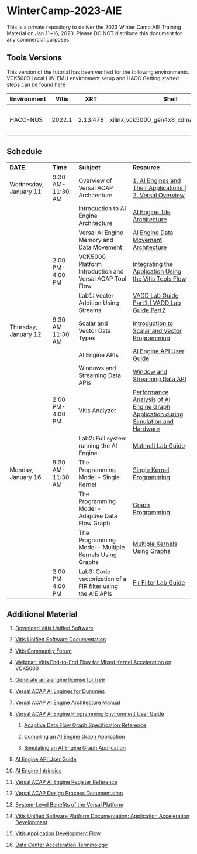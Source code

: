 # WinterCamp-2023-AIE

This is a private repository to deliver the 2023 Winter Camp AIE Training Material on Jan 11~16, 2023.
Please DO NOT distribute this document for any commercial purposes.

## Tools Versions

This version of the tutorial has been verified for the following environments. VCK5000 Local HW-EMU environment setup and HACC Getting started steps can be found [here](./Setup_VCK5000.md)

| Environment  | Vitis   |    XRT   | Shell | Notes |
|--------------|---------|----------|-------|-------|
| HACC-NUS      | 2022.1  | 2.13.478  | xilinx_vck5000_gen4x8_xdma_2_202210_1| 6 VCK5000s are available |



## Schedule

<table border="0" width="100%">
    <tbody>
        <tr>
		    <td height="20">
                <strong> DATE  </strong>
            </td>
            <td height="24">
                <strong> Time</strong>
            </td>            
            <td height="24">
                <strong> Subject </strong>
            </td>
            <td height="24">
                <strong> Resource  </strong>
            </td>
        </tr>
        <tr>
            <td height="24">
            Wednesday, January 11
            </td>
            <td>
            9:30 AM-11:30 AM
            </td>
            <td>
			Overview of Versal ACAP Architecture
			</td>
            <td>
            <a href= "https://docs.xilinx.com/v/u/en-US/wp506-ai-engine" >
            1. AI Engines and Their Applications |  </a>
            <a href= "https://docs.xilinx.com/v/u/en-US/ds950-versal-overview" >
            2. Versal Overview </a>
            </td>
        </tr>
        <tr>
            <td height="24">
            </td>
            <td>
            </td>
            <td>
            Introduction to AI Engine Architecture
            </td>
			<td>
			<a href= "https://docs.xilinx.com/r/en-US/am009-versal-ai-engine/AI-Engine-Tile-Architecture">AI Engine Tile Architecture</a>
			</td>
        <tr>
                <tr>
            <td height="24">
            </td>
            <td>
            </td>
            <td>
            Versal AI Engine Memory and Data Movement
            </td>
			<td>
            <a href= "https://docs.xilinx.com/r/en-US/am009-versal-ai-engine/AI-Engine-Data-Movement-Architecture">AI Engine Data Movement Architecture</a>
			</td>
        </tr>
            <td height="24">
            </td>
            <td>
            2:00 PM-4:00 PM
            </td>
            <td>
			VCK5000 Platform Introduction and Versal ACAP Tool Flow
			</td>
            <td>
            <a href= "https://docs.xilinx.com/r/en-US/ug1076-ai-engine-environment/Integrating-the-Application-Using-the-Vitis-Tools-Flow" >Integrating the Application Using the Vitis Tools Flow</a>
            </td>
        </tr>
        <tr>
            <td height="24">
            </td>
            <td>
            </td>
            <td>
            Lab1: Vecter Addition Using Streams 
            </td>
			<td>
			<a href= "./lab1_vadd_part1.md">VADD Lab Guide Part1 | </a>
            <a href= "./lab1_vadd_part2.md">VADD Lab Guide Part2</a>
		</td>
        </tr>
            <tr>
            <td height="24">
            Thursday, January 12
            </td>
            <td>
            9:30 AM-11:30 AM
            </td>
            <td>
			Scalar and Vector Data Types              
			</td>
            <td>
            <a href= "https://docs.xilinx.com/r/en-US/ug1079-ai-engine-kernel-coding/Introduction-to-Scalar-and-Vector-Programming?tocId=7~QEMIZKf_i6S~Gzi4RKVA" >Introduction to Scalar and Vector Programming</a>
            </td>
        </tr>
        <tr>
            <td height="24">
            </td>
            <td>
            </td>
            <td>
            AI Engine APIs
            </td>
			<td>
            <a href= "https://www.xilinx.com/htmldocs/xilinx2022_2/aiengine_api/aie_api/doc/index.html">AI Engine API User Guide</a>
			</td>
        </tr>
        <tr>
            <td height="24">
            </td>
            <td>
            </td>
            <td>
            Windows and Streaming Data APIs
            </td>
			<td>
			<a href= "https://docs.xilinx.com/r/en-US/ug1079-ai-engine-kernel-coding/Window-and-Streaming-Data-API">Window and Streaming Data API</a>
			</td>
        </tr>
                <tr>
            <td height="24">
            </td>
            <td>
            2:00 PM-4:00 PM
            </td>
            <td>
			Vitis Analyzer
			</td>
            <td>
            <a href= "https://docs.xilinx.com/r/en-US/ug1076-ai-engine-environment/Performance-Analysis-of-AI-Engine-Graph-Application-during-Simulation" >Performance Analysis of AI Engine Graph Application during Simulation and Hardware</a>
            </td>
        </tr>
        <tr>
            <td height="24">
            </td>
            <td>
            </td>
            <td>
            Lab2: Full system running the AI Engine
            </td>
			<td>
			<a href= "./lab2_matmult_lab.md">Matmult Lab Guide</a>
			</td>
        </tr>
            <tr>
            <td height="24">
            Monday, January 16
            </td>
            <td>
            9:30 AM-11:30 AM
            </td>
            <td>
			The Programming Model - Single Kernel
			</td>
            <td>
            <a href= "https://docs.xilinx.com/r/en-US/ug1079-ai-engine-kernel-coding/Single-Kernel-Programming" >Single Kernel Programming</a>
            </td>
        </tr>
        <tr>
            <td height="24">
            </td>
            <td>
            </td>
            <td>
            The Programming Model - Adaptive Data Flow Graph
            </td>
			<td>
            <a href= "https://docs.xilinx.com/r/en-US/ug1079-ai-engine-kernel-coding/Introduction-to-Graph-Programming">Graph Programming</a>
			</td>
        </tr>
        <tr>
            <td height="24">
            </td>
            <td>
            </td>
            <td>
            The Programming Model - Multiple Kernels Using Graphs
            </td>
			<td>
			<a href= "https://docs.xilinx.com/r/en-US/ug1079-ai-engine-kernel-coding/Vectorized-Version-Using-Multiple-Kernels">Multiple Kernels Using Graphs</a>
			</td>
        </tr>
           <tr>
            <td height="24">
            </td>
            <td>
            2:00 PM-4:00 PM
            </td>
            <td>
			Lab3: Code vectorization of a FIR filter using the AIE APIs
			</td>
            <td>
            <a href= "./lab3_fir_filter.md" > Fir Filter Lab Guide</a>
            </td>
        </tr>
</table>

## Additional Material

1. [Download Vitis Unified Software](https://www.xilinx.com/support/download/index.html/content/xilinx/en/downloadNav/vitis.html)

1. [Vitis Unified Software Documentation](https://docs.xilinx.com/v/u/en-US/ug1416-vitis-documentation)

1. [Vitis Community Forum](https://support.xilinx.com/s/topic/0TO2E000000YKYAWA4/vitis-acceleration-acceleration?language=en_US)

1. [Webinar: Vitis End-to-End Flow for Mixed Kernel Acceleration on VCK5000](https://pages.xilinx.com/EN-WB-2022-04-20-VCK5000VitisFlow_LP-Registration.html)

1. [Generate an aiengine license for free](https://support.xilinx.com/s/article/76792?language=en_US)

1. [Versal ACAP AI Engines for Dummies](https://support.xilinx.com/s/article/1132493?language=en_US)

1. [Versal ACAP AI Engine Architecture Manual](https://docs.xilinx.com/r/en-US/am009-versal-ai-engine/Revision-History)

1. [Versal ACAP AI Engine Programming Environment User Guide](https://docs.xilinx.com/r/en-US/ug1076-ai-engine-environment)

   1. [Adaptive Data Flow Graph Specification Reference](https://docs.xilinx.com/r/en-US/ug1076-ai-engine-environment/Adaptive-Data-Flow-Graph-Specification-Reference)

   1. [Compiling an AI Engine Graph Application](https://docs.xilinx.com/r/en-US/ug1076-ai-engine-environment/Compiling-an-AI-Engine-Graph-Application)

   1. [Simulating an AI Engine Graph Application](https://docs.xilinx.com/r/en-US/ug1076-ai-engine-environment/Simulating-an-AI-Engine-Graph-Application)

1. [AI Engine API User Guide](https://www.xilinx.com/htmldocs/xilinx2022_2/aiengine_api/aie_api/doc/index.html)

1. [AI Engine Intrinsics](https://www.xilinx.com/htmldocs/xilinx2022_2/aiengine_intrinsics/intrinsics/index.html)

1. [Versal ACAP AI Engine Register Reference](https://www.xilinx.com/htmldocs/registers/am015/am015-versal-aie-register-reference.html)

1. [Versal ACAP Design Process Documentation](https://www.xilinx.com/support/documentation-navigation/design-process/ai-engine-development.html)

1. [System-Level Benefits of the Versal Platform](https://www.xilinx.com/content/dam/xilinx/support/documents/white_papers/wp539-versal-system-level-benefits.pdf)

1. [Vitis Unified Software Platform Documentation: Application Acceleration Development](https://docs.xilinx.com/r/en-US/ug1393-vitis-application-acceleration)

1. [Vitis Application Development Flow](https://docs.xilinx.com/r/en-US/ug1393-vitis-application-acceleration/Vitis-Application-Development-Flow)

1. [Data Center Acceleration Terminology](https://docs.xilinx.com/r/en-US/ug1393-vitis-application-acceleration/Terminology)
